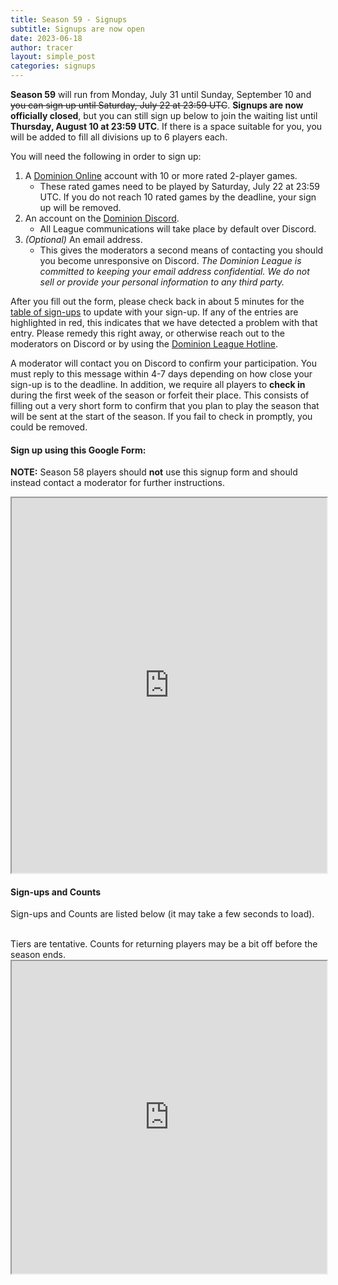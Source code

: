 ```yaml
---
title: Season 59 - Signups
subtitle: Signups are now open
date: 2023-06-18
author: tracer
layout: simple_post
categories: signups
---
```

**Season 59** will run from Monday, July 31 until Sunday, September 10 and ~~you can sign up until Saturday, July 22 at 23:59 UTC~~. **Signups are now officially closed**, but you can still sign up below to join the waiting list until **Thursday, August 10 at 23:59 UTC**. If there is a space suitable for you, you will be added to fill all divisions up to 6 players each.

You will need the following in order to sign up:

1. A [Dominion Online](https://dominion.games) account with 10 or more rated 2-player games.
    - These rated games need to be played by Saturday, July 22 at 23:59 UTC. If you do not reach 10 rated games by the deadline, your sign up will be removed.
2. An account on the [Dominion Discord](https://discord.gg/vMmmMBu).
    - All League communications will take place by default over Discord.
3. *(Optional)* An email address.
    - This gives the moderators a second means of contacting you should you become unresponsive on Discord. *The Dominion League is committed to keeping your email address confidential. We do not sell or provide your personal information to any third party.*

After you fill out the form, please check back in about 5 minutes for the [table of sign-ups](#sign-ups-and-counts) to update with your sign-up. If any of the entries are highlighted in red, this indicates that we have detected a problem with that entry. Please remedy this right away, or otherwise reach out to the moderators on Discord or by using the [Dominion League Hotline](http://dominionleague.org/hotline).

A moderator will contact you on Discord to confirm your participation. You must reply to this message within 4-7 days depending on how close your sign-up is to the deadline. In addition, we require all players to **check in** during the first week of the season or forfeit their place. This consists of filling out a very short form to confirm that you plan to play the season that will be sent at the start of the season. If you fail to check in promptly, you could be removed.

#### Sign up using this Google Form:

**NOTE:** Season 58 players should **not** use this signup form and should instead contact a moderator for further instructions.
<br>

<div class="sheets">
<iframe src="https://docs.google.com/forms/d/e/1FAIpQLScXijNPwzILiPTiRVngPo1JAYKzBIW0cKSnc-XE4br64-Uppw/viewform?embedded=true" width="100%" height="600">Loading…</iframe>
</div>

#### Sign-ups and Counts

Sign-ups and Counts are listed below (it may take a few seconds to load).
<br>
Tiers are tentative. Counts for returning players may be a bit off before the season ends.

<div class="sheets">
  <iframe src="https://docs.google.com/spreadsheets/d/e/2PACX-1vT5BwTrqcoBfZ-96vJs4t0lvFsCY0iBpjKFHMHg0l_p5T6TzqfBXVWRSHfWHZAP8jvCTYpASRCkgiTs/pubhtml" height="500" width="100%">Loading...</iframe>
</div>